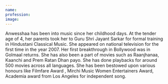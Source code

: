 ```yaml
---
name: 
profession: 
image: 
---
```

Anwesshaa has been into music since her childhood days. At the tender age of 4, her parents took her to Guru Shri Jayant Sarkar for formal training in Hindustani Classical Music. She appeared on national television for the first time in the year 2007. Her first breakthrough in Bollywood was in Golmaal returns. She has also been a part of movies such as Raanjhanaa, Kaanchi and Prem Ratan Dhan payo. She has done playbacks for around 500 movies across all languages. She has been bestowed upon various honours like Filmfare Award , Mirchi Music Women Entertainers Award, Academia award from Los Angeles for independent song.
